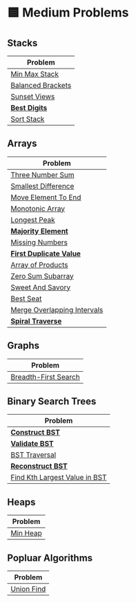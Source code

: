 # 🟦 Medium Problems

## Stacks

| Problem                                    |
| ------------------------------------------ |
| [Min Max Stack](./minMaxStack.py)          |
| [Balanced Brackets](./balancedBrackets.py) |
| [Sunset Views](./sunsetViews.py)           |
| **[Best Digits](./bestDigits.py)**         |
| [Sort Stack](./sortStack.py)               |

## Arrays

| Problem                                                       |
| ------------------------------------------------------------- |
| [Three Number Sum](./threeNumberSum.py)                       |
| [Smallest Difference](./smallestDifference.py)                |
| [Move Element To End](./moveElementToEnd.py)                  |
| [Monotonic Array](./isMonotonic.py)                           |
| [Longest Peak](./longestPeak.py)                              |
| **[Majority Element](./majorityElement.py)**                  |
| [Missing Numbers](./missingNumbers.py)                        |
| **[First Duplicate Value](./firstDuplicateValue.py)**         |
| [Array of Products](./arrayOfProducts.py)                     |
| [Zero Sum Subarray](./zeroSumSubarray.py)                     |
| [Sweet And Savory](./sweetAndSavory.py)                       |
| [Best Seat](./bestSeat.py)                                    |
| [Merge Overlapping Intervals](./mergeOverlappingIntervals.py) |
| **[Spiral Traverse](./spiralTraverse.py)**                    |

## Graphs

| Problem                                         |
| ----------------------------------------------- |
| [Breadth-First Search](./breadthFirstSearch.py) |

## Binary Search Trees

| Problem                                                        |
| -------------------------------------------------------------- |
| **[Construct BST](./constructBST.py)**                         |
| **[Validate BST](./validateBst.py)**                           |
| [BST Traversal](./bstTraversal.py)                             |
| **[Reconstruct BST](./reconstructBst.py)**                     |
| [Find Kth Largest Value in BST](./findKthLargestValueInBst.py) |

## Heaps

| Problem                  |
| ------------------------ |
| [Min Heap](./minHeap.py) |

## Popluar Algorithms

| Problem                      |
| ---------------------------- |
| [Union Find](./unionFind.py) |

